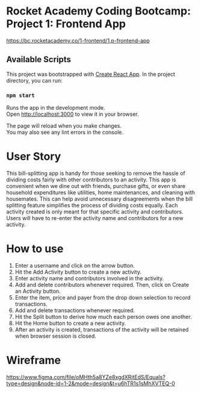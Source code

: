 # Rocket Academy Coding Bootcamp: Project 1: Frontend App

https://bc.rocketacademy.co/1-frontend/1.p-frontend-app

## Available Scripts

This project was bootstrapped with [Create React App](https://github.com/facebook/create-react-app). In the project directory, you can run:

### `npm start`

Runs the app in the development mode.\
Open [http://localhost:3000](http://localhost:3000) to view it in your browser.

The page will reload when you make changes.\
You may also see any lint errors in the console.

# User Story

This bill-splitting app is handy for those seeking to remove the hassle of dividing costs fairly with other contributors to an activity. This app is convenient when we dine out with friends, purchase gifts, or even share household expenditures like utilities, home maintenances, and cleaning with housemates. This can help avoid unnecessary disagreements when the bill splitting feature simplifies the process of dividing costs equally. Each activity created is only meant for that specific activity and contributors. Users will have to re-enter the activity name and contributors for a new activity.

# How to use

1. Enter a username and click on the arrow button.
2. Hit the Add Activity button to create a new activity.
3. Enter activity name and contributors involved in the activity.
4. Add and delete contributors whenever required. Then, click on Create an Activity button.
5. Enter the item, price and payer from the drop down selection to record transactions.
6. Add and delete transactions whenever required.
7. Hit the Split button to derive how much each person owes one another.
8. Hit the Home button to create a new activity.
9. After an activity is created, transactions of the activity will be retained when browser session is closed.

# Wireframe

https://www.figma.com/file/oMHth5a8YZe8xgdXRjtEdS/Equals?type=design&node-id=1-2&mode=design&t=u6hTR1s1sMhXVTEQ-0

